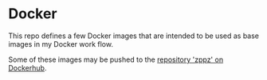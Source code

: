 # Docker

This repo defines a few Docker images that are intended to be used as base images in my Docker work flow.

Some of these images may be pushed to the [repository 'zppz' on Dockerhub](https://hub.docker.com/u/zppz).
